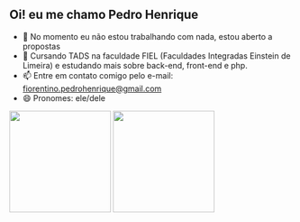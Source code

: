 ## Oi! eu me chamo Pedro Henrique

- 🔭 No momento eu não estou trabalhando com nada, estou aberto a propostas
- 🌱 Cursando TADS na faculdade FIEL (Faculdades Integradas Einstein de Limeira) e estudando mais sobre back-end, front-end e php.
- 📫 Entre em contato comigo pelo e-mail: fiorentino.pedrohenrique@gmail.com
- 😄 Pronomes: ele/dele

<div>
  <a ref="https://github.com/PedroT4444">
  <img height="180em" src="https://github-readme-stats.vercel.app/api?username=PedroT4444&show_icons=true&theme=neon&include_all_commits=true&count_private=true"/>
  <img height="180em" src="https://github-readme-stats.vercel.app/api/top-langs/?username=PedroT4444&layout=compact&langs_count=168theme=neon"/>
</div>
